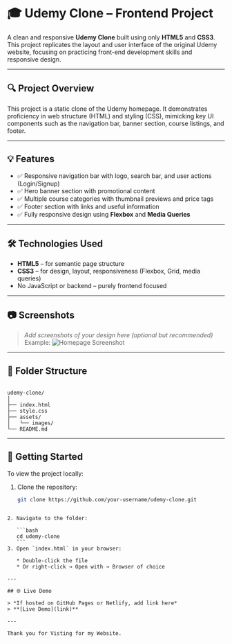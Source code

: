 # 🎓 Udemy Clone – Frontend Project

A clean and responsive **Udemy Clone** built using only **HTML5** and **CSS3**. This project replicates the layout and user interface of the original Udemy website, focusing on practicing front-end development skills and responsive design.

---

## 🔍 Project Overview

This project is a static clone of the Udemy homepage. It demonstrates proficiency in web structure (HTML) and styling (CSS), mimicking key UI components such as the navigation bar, banner section, course listings, and footer.

---

## 💡 Features

- ✅ Responsive navigation bar with logo, search bar, and user actions (Login/Signup)
- ✅ Hero banner section with promotional content
- ✅ Multiple course categories with thumbnail previews and price tags
- ✅ Footer section with links and useful information
- ✅ Fully responsive design using **Flexbox** and **Media Queries**

---

## 🛠️ Technologies Used

- **HTML5** – for semantic page structure  
- **CSS3** – for design, layout, responsiveness (Flexbox, Grid, media queries)  
- No JavaScript or backend – purely frontend focused

---

## 📷 Screenshots

> _Add screenshots of your design here (optional but recommended)_  
> Example:
> ![Homepage Screenshot](./screenshots/home.png)

---

## 📁 Folder Structure

```

udemy-clone/
│
├── index.html
├── style.css
├── assets/
│   └── images/
└── README.md

````

---

## 🚀 Getting Started

To view the project locally:

1. Clone the repository:
   ```bash
   git clone https://github.com/your-username/udemy-clone.git
````

2. Navigate to the folder:

   ```bash
   cd udemy-clone
   ```
3. Open `index.html` in your browser:

   * Double-click the file
   * Or right-click → Open with → Browser of choice

---

## 🌐 Live Demo

> *If hosted on GitHub Pages or Netlify, add link here*
> **[Live Demo](link)**

---

Thank you for Visting for my Website.
